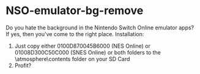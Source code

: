 # NSO-emulator-bg-remove
Do you hate the background in the Nintendo Switch Online emulator apps? If yes, then you've come to the right place.
Installation:
1. Just copy either 0100D870045B6000 (NES Online) or 01008D300C50C000 (SNES Online) or both folders to the \atmosphere\contents folder on your SD Card
2. Profit?
